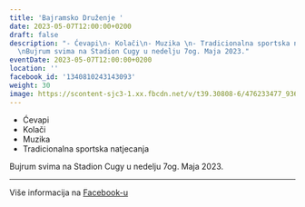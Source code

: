 ```yaml
---
title: 'Bajramsko Druženje '
date: 2023-05-07T12:00:00+0200
draft: false
description: "- Ćevapi\n- Kolači\n- Muzika \n- Tradicionalna sportska natjecanja\n\
  \nBujrum svima na Stadion Cugy u nedelju 7og. Maja 2023."
eventDate: 2023-05-07T12:00:00+0200
location: ''
facebook_id: '1340810243143093'
weight: 30
image: https://scontent-sjc3-1.xx.fbcdn.net/v/t39.30808-6/476233477_936651505262116_4103480540059516894_n.jpg?_nc_cat=110&ccb=1-7&_nc_sid=9e60e4&_nc_ohc=bkJphERWF8cQ7kNvwHG7fS3&_nc_oc=AdkjSt0p1KLhemW3sTAlsKNRaVz5BsYqvZoLYvieyPIkIH5Cx_gRbpE1i5nfVoYhN6g&_nc_zt=23&_nc_ht=scontent-sjc3-1.xx&edm=ABTKTjYEAAAA&_nc_gid=K13DwcR9iQn-7SE34bRn0Q&oh=00_AfFFFzi8saWd1IX18nOPbwhagOMd9OZiPpUU_MJF3QnjuA&oe=681364CB
---
```


- Ćevapi
- Kolači
- Muzika 
- Tradicionalna sportska natjecanja

Bujrum svima na Stadion Cugy u nedelju 7og. Maja 2023.

---

Više informacija na [Facebook-u](https://facebook.com/events/1340810243143093)